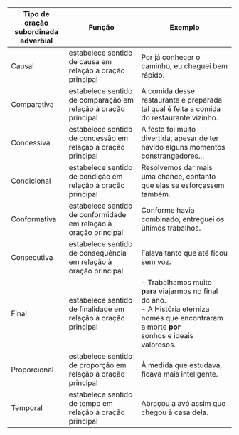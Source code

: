 
| **Tipo de oração subordinada  <br>adverbial** | **Função**                                                       | **Exemplo**                                                                                                                                               |
| --------------------------------------------- | ---------------------------------------------------------------- | --------------------------------------------------------------------------------------------------------------------------------------------------------- |
| Causal                                        | estabelece sentido de causa em relação à oração principal        | Por já conhecer o caminho, eu cheguei bem rápido.                                                                                                         |
| Comparativa                                   | estabelece sentido de comparação em relação à oração principal   | A comida desse restaurante é preparada tal qual é feita a comida do restaurante vizinho.<br>                                                              |
| Concessiva                                    | estabelece sentido de concessão em relação à oração principal    | A festa foi muito divertida, apesar de ter havido alguns momentos constrangedores...                                                                      |
| Condicional                                   | estabelece sentido de condição em relação à oração principal     | Resolvemos dar mais uma chance, contanto que elas se esforçassem também.                                                                                  |
| Conformativa                                  | estabelece sentido de conformidade em relação à oração principal | Conforme havia combinado, entreguei os últimos trabalhos.                                                                                                 |
| Consecutiva                                   | estabelece sentido de consequência em relação à oração principal | Falava tanto que até ficou sem voz.                                                                                                                       |
| Final                                         | estabelece sentido de finalidade em relação à oração principal   | - Trabalhamos muito **para** viajarmos no final do ano. <br>- A História eterniza nomes que encontraram a morte **por**<br>sonhos e ideais valorosos.<br> |
| Proporcional                                  | estabelece sentido de proporção em relação à oração principal    | À medida que estudava, ficava mais inteligente.                                                                                                           |
| Temporal                                      | estabelece sentido de tempo em relação à oração principal        | Abraçou a avó assim que chegou à casa dela.                                                                                                               |

